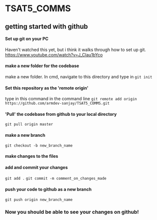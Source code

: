 # TSAT5_COMMS

## getting started with github


#### Set up git on your PC
Haven't watched this yet, but i think it walks through how to set up git.
https://www.youtube.com/watch?v=J_Clau1bYco

#### make a new folder for the codebase
make a new folder. In cmd, navigate to this directory and type in `git init`

#### Set this repository as the 'remote origin' 
type in this command in the command line `git remote add origin https://github.com/armdev-sanjay/TSAT5_COMMS.git`


#### 'Pull' the codebase from github to your local directory
`git pull origin master`

#### make a new branch
`git checkout -b new_branch_name`

#### make changes to the files

#### add and commit your changes
`git add .`
`git commit -m comment_on_changes_made`

#### push your code to github as a new branch
`git push origin new_branch_name`


### Now you should be able to see your changes on github!



